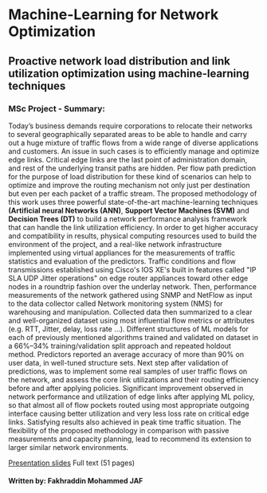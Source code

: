 # Machine-Learning for Network Optimization
## Proactive network load distribution and link utilization optimization using machine-learning techniques
### MSc Project - Summary:
Today’s business demands require corporations to relocate their networks to several geographically separated areas to be able to handle and carry out a huge mixture of traffic flows from a wide range of diverse applications and customers. An issue in such cases is to efficiently manage and optimize edge links. Critical edge links are the last point of administration domain, and rest of the underlying transit paths are hidden. Per flow path prediction for the purpose of load distribution for these kind of scenarios can help to optimize and improve the routing mechanism not only just per destination but even per each packet of a traffic stream. The proposed methodology of this work uses three powerful state-of-the-art machine-learning techniques __(Artificial neural Networks (ANN)__, __Support Vector Machines (SVM)__ and __Decision Trees (DT)__ to build a network performance analysis framework that can handle the link utilization efficiency. In order to get higher accuracy and compatibility in results, physical computing resources used to build the environment of the project, and a real-like network infrastructure implemented using virtual appliances for the measurements of traffic statistics and evaluation of the predictors. Traffic conditions and flow transmissions established using Cisco's IOS XE's built in features called "IP SLA UDP Jitter operations" on edge router appliances toward other edge nodes in a roundtrip fashion over the underlay network. Then, performance measurements of the network gathered using SNMP and NetFlow as input to the data collector called Network monitoring system (NMS) for warehousing and manipulation. Collected data then summarized to a clear and well-organized dataset using most influential flow metrics or attributes (e.g. RTT, Jitter, delay, loss rate …). Different structures of ML models for each of previously mentioned algorithms trained and validated on dataset in a 66%–34% training/validation split approach and repeated holdout method. Predictors reported an average accuracy of more than 90% on user data, in well-tuned structure sets. Next step after validation of predictions, was to implement some real samples of user traffic flows on the network, and assess the core link utilizations and their routing efficiency before and after applying policies. Significant improvement observed in network performance and utilization of edge links after applying ML policy, so that almost all of flow pockets routed using most appropriate outgoing interface causing better utilization and very less loss rate on critical edge links. Satisfying results also achieved in peak time traffic situation. The flexibility of the proposed methodology in comparison with passive measurements and capacity planning, lead to recommend its extension to larger similar network environments.

[Presentation slides](https://github.com/fakhraddinJ/Machine-Learning-for-Network-Optimization/blob/master/TFM-Presentation_Fakhraddin.pdf)
Full text (51 pages)

#### Written by: Fakhraddin Mohammed JAF
